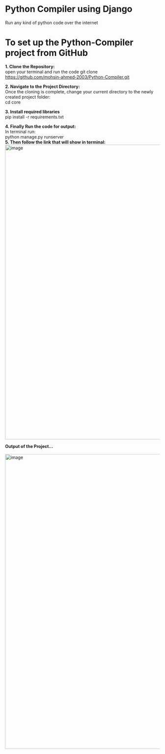 # Python Compiler using Django
Run any kind of python code over the internet 

# To set up the Python-Compiler project from GitHub
**1. Clone the Repository:**
  <br>
open your terminal and run the code
  git clone<br> https://github.com/mohsin-ahmed-2003/Python-Compiler.git

**2. Navigate to the Project Directory:** <br>
  Once the cloning is complete, change your current directory to the newly created project folder:<br>
  cd core
  
**3. Install required libraries** <br>
  pip install -r requirements.txt

**4. Finally Run the code for output:** <br>
  In terminal run:<br>
  python manage.py runserver 
  <br>
**5. Then follow the link that will show in terminal:**
  <br>
  <img width="960" alt="image" src="https://github.com/user-attachments/assets/ab3b5ce1-a8bb-41d1-9352-564f498a413f" />

**Output of the Project...**
<br>
<br>
<img width="960" alt="image" src="https://github.com/user-attachments/assets/7bf1fad1-25c8-4ea8-b8fb-0ab41a60e624" />
